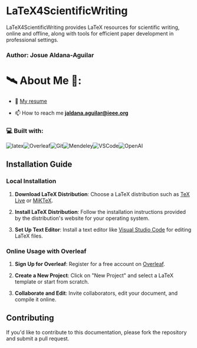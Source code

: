 # LaTeX4ScientificWriting

LaTeX4ScientificWriting provides LaTeX resources for scientific writing, online and offline, along with tools for efficient paper development in professional settings.

<h3 align="left">Author: Josue Aldana-Aguilar </h3>
<p align="left">

# 🛰️ About Me 🔭:

- 📃 [My resume](https://github.com/AJ23A/AJ23A/blob/master/ResearcherCV.pdf)

- 📫 How to reach me **jaldana.aguilar@ieee.org**

<h3 align="left">💻 Built with: </h3>

![latex](https://img.shields.io/badge/-LaTeX-000?&logo=latex)![Overleaf](https://img.shields.io/badge/-Overleaf-000?&logo=Overleaf)![Git](https://img.shields.io/badge/-Git-000?&logo=Git)![Mendeley](https://img.shields.io/badge/-Mendeley-000?&logo=Mendeley)![VSCode](https://img.shields.io/badge/-visualstudiocode-000?&logo=visualstudiocode)![OpenAI](https://img.shields.io/badge/-OpenAI-000?&logo=OpenAI)

## Installation Guide

### Local Installation

1. **Download LaTeX Distribution**: Choose a LaTeX distribution such as [TeX Live](https://www.tug.org/texlive/) or [MiKTeX](https://miktex.org/download).

2. **Install LaTeX Distribution**: Follow the installation instructions provided by the distribution's website for your operating system.

3. **Set Up Text Editor**: Install a text editor like [Visual Studio Code](https://code.visualstudio.com/) for editing LaTeX files.

### Online Usage with Overleaf

1. **Sign Up for Overleaf**: Register for a free account on [Overleaf](https://www.overleaf.com/).

2. **Create a New Project**: Click on "New Project" and select a LaTeX template or start from scratch.

3. **Collaborate and Edit**: Invite collaborators, edit your document, and compile it online.

## Contributing

If you'd like to contribute to this documentation, please fork the repository and submit a pull request.
